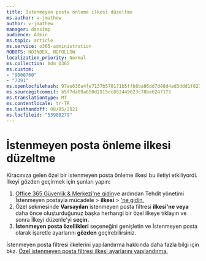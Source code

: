 ```yaml
---
title: İstenmeyen posta önleme ilkesi düzeltme
ms.author: v-jmathew
author: v-jmathew
manager: dansimp
audience: Admin
ms.topic: article
ms.service: o365-administration
ROBOTS: NOINDEX, NOFOLLOW
localization_priority: Normal
ms.collection: Adm_O365
ms.custom:
- "9000760"
- "7391"
ms.openlocfilehash: 97ee636a4fe7137b570171b5ffb8ba86dd7d88d4ad3ddd1f823cfb3937c61c5b
ms.sourcegitcommit: b5f7da89a650d2915dc652449623c78be6247175
ms.translationtype: MT
ms.contentlocale: tr-TR
ms.lasthandoff: 08/05/2021
ms.locfileid: "53988279"
---
```

# <a name="fix-anti-spam-policy"></a>İstenmeyen posta önleme ilkesi düzeltme

Kiracınıza gelen özel bir istenmeyen posta önleme ilkesi bu iletiyi etkiliyordi. İlkeyi gözden geçirmek için şunları yapın:

1. [Office 365 Güvenlik & Merkezi'ne gidin](https://go.microsoft.com/fwlink/p/?linkid=2077143)ve ardından Tehdit yönetimi İstenmeyen postayla mücadele  >  **ilkesi**  >  ['ne gidin.](https://go.microsoft.com/fwlink/?linkid=2101518)
2. Özel sekmesinde **Varsayılan** istenmeyen posta filtresi **ilkesi'ne veya** daha önce oluşturduğunuz başka herhangi bir özel ilkeye tıklayın ve sonra İlkeyi düzenle'yi **seçin.**
3. **İstenmeyen posta özellikleri** seçeneğini genişletin ve İstenmeyen posta olarak işaretle ayarlarını **gözden** geçirebilirsiniz.

İstenmeyen posta filtresi ilkelerini yapılandırma hakkında daha fazla bilgi için bkz. [Özel istenmeyen posta filtresi ilkesi ayarlarını yapılandırma.](https://go.microsoft.com/fwlink/?linkid=2101054)
